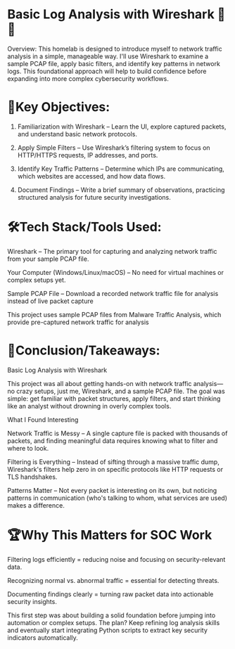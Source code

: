 # Basic Log Analysis with Wireshark 🦈🔬

 Overview: This homelab is designed to introduce myself to network traffic analysis in a simple, manageable way. I'll use Wireshark to examine a sample PCAP file, apply basic 
 filters, and identify key patterns in network logs. This foundational approach will help to build confidence before expanding into more complex cybersecurity workflows.
 
# 🔑Key Objectives:

1. Familiarization with Wireshark – Learn the UI, explore captured packets, and understand basic network protocols.

2. Apply Simple Filters – Use Wireshark’s filtering system to focus on HTTP/HTTPS requests, IP addresses, and ports.

3. Identify Key Traffic Patterns – Determine which IPs are communicating, which websites are accessed, and how data flows.

4. Document Findings – Write a brief summary of observations, practicing structured analysis for future security investigations.

# 🛠️Tech Stack/Tools Used: 

Wireshark – The primary tool for capturing and analyzing network traffic from your sample PCAP file.

Your Computer (Windows/Linux/macOS) – No need for virtual machines or complex setups yet.

Sample PCAP File – Download a recorded network traffic file for analysis instead of live packet capture

This project uses sample PCAP files from Malware Traffic Analysis, which provide pre-captured network traffic for analysis

# 🎣Conclusion/Takeaways:

Basic Log Analysis with Wireshark

This project was all about getting hands-on with network traffic analysis—no crazy setups, just me, Wireshark, and a sample PCAP file. The goal was simple: get familiar with packet structures, apply filters, and start thinking like an analyst without drowning in overly complex tools.

What I Found Interesting

Network Traffic is Messy – A single capture file is packed with thousands of packets, and finding meaningful data requires knowing what to filter and where to look.

Filtering is Everything – Instead of sifting through a massive traffic dump, Wireshark's filters help zero in on specific protocols like HTTP requests or TLS handshakes.

Patterns Matter – Not every packet is interesting on its own, but noticing patterns in communication (who's talking to whom, what services are used) makes a difference.

# 🏆Why This Matters for SOC Work

Filtering logs efficiently = reducing noise and focusing on security-relevant data.

Recognizing normal vs. abnormal traffic = essential for detecting threats.

Documenting findings clearly = turning raw packet data into actionable security insights.

This first step was about building a solid foundation before jumping into automation or complex setups. The plan? Keep refining log analysis skills and eventually start integrating Python scripts to extract key security indicators automatically.

